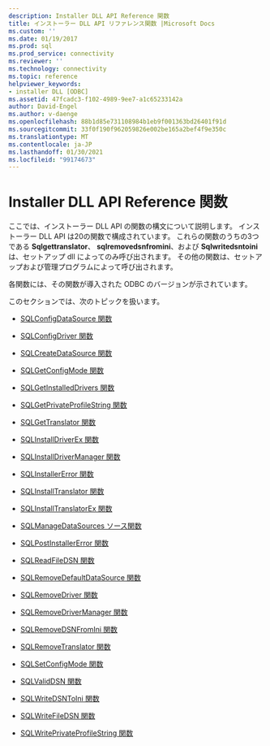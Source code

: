 ```yaml
---
description: Installer DLL API Reference 関数
title: インストーラー DLL API リファレンス関数 |Microsoft Docs
ms.custom: ''
ms.date: 01/19/2017
ms.prod: sql
ms.prod_service: connectivity
ms.reviewer: ''
ms.technology: connectivity
ms.topic: reference
helpviewer_keywords:
- installer DLL [ODBC]
ms.assetid: 47fcadc3-f102-4989-9ee7-a1c65233142a
author: David-Engel
ms.author: v-daenge
ms.openlocfilehash: 88b1d85e731108984b1eb9f001363bd26401f91d
ms.sourcegitcommit: 33f0f190f962059826e002be165a2bef4f9e350c
ms.translationtype: MT
ms.contentlocale: ja-JP
ms.lasthandoff: 01/30/2021
ms.locfileid: "99174673"
---
```

# <a name="installer-dll-api-reference-function"></a>Installer DLL API Reference 関数
ここでは、インストーラー DLL API の関数の構文について説明します。 インストーラー DLL API は20の関数で構成されています。 これらの関数のうちの3つである **Sqlgettranslator**、 **sqlremovedsnfromini**、および **Sqlwritedsntoini** は、セットアップ dll によってのみ呼び出されます。 その他の関数は、セットアップおよび管理プログラムによって呼び出されます。  
  
 各関数には、その関数が導入された ODBC のバージョンが示されています。  
  
 このセクションでは、次のトピックを扱います。  
  
-   [SQLConfigDataSource 関数](../../../odbc/reference/syntax/sqlconfigdatasource-function.md)  
  
-   [SQLConfigDriver 関数](../../../odbc/reference/syntax/sqlconfigdriver-function.md)  
  
-   [SQLCreateDataSource 関数](../../../odbc/reference/syntax/sqlcreatedatasource-function.md)  
  
-   [SQLGetConfigMode 関数](../../../odbc/reference/syntax/sqlgetconfigmode-function.md)  
  
-   [SQLGetInstalledDrivers 関数](../../../odbc/reference/syntax/sqlgetinstalleddrivers-function.md)  
  
-   [SQLGetPrivateProfileString 関数](../../../odbc/reference/syntax/sqlgetprivateprofilestring-function.md)  
  
-   [SQLGetTranslator 関数](../../../odbc/reference/syntax/sqlgettranslator-function.md)  
  
-   [SQLInstallDriverEx 関数](../../../odbc/reference/syntax/sqlinstalldriverex-function.md)  
  
-   [SQLInstallDriverManager 関数](../../../odbc/reference/syntax/sqlinstalldrivermanager-function.md)  
  
-   [SQLInstallerError 関数](../../../odbc/reference/syntax/sqlinstallererror-function.md)  
  
-   [SQLInstallTranslator 関数](../../../odbc/reference/syntax/sqlinstalltranslator-function.md)  
  
-   [SQLInstallTranslatorEx 関数](../../../odbc/reference/syntax/sqlinstalltranslatorex-function.md)  
  
-   [SQLManageDataSources ソース関数](../../../odbc/reference/syntax/sqlmanagedatasources.md)  
  
-   [SQLPostInstallerError 関数](../../../odbc/reference/syntax/sqlpostinstallererror-function.md)  
  
-   [SQLReadFileDSN 関数](../../../odbc/reference/syntax/sqlreadfiledsn-function.md)  
  
-   [SQLRemoveDefaultDataSource 関数](../../../odbc/reference/syntax/sqlremovedefaultdatasource-function.md)  
  
-   [SQLRemoveDriver 関数](../../../odbc/reference/syntax/sqlremovedriver-function.md)  
  
-   [SQLRemoveDriverManager 関数](../../../odbc/reference/syntax/sqlremovedrivermanager-function.md)  
  
-   [SQLRemoveDSNFromIni 関数](../../../odbc/reference/syntax/sqlremovedsnfromini-function.md)  
  
-   [SQLRemoveTranslator 関数](../../../odbc/reference/syntax/sqlremovetranslator-function.md)  
  
-   [SQLSetConfigMode 関数](../../../odbc/reference/syntax/sqlsetconfigmode-function.md)  
  
-   [SQLValidDSN 関数](../../../odbc/reference/syntax/sqlvaliddsn-function.md)  
  
-   [SQLWriteDSNToIni 関数](../../../odbc/reference/syntax/sqlwritedsntoini-function.md)  
  
-   [SQLWriteFileDSN 関数](../../../odbc/reference/syntax/sqlwritefiledsn-function.md)  
  
-   [SQLWritePrivateProfileString 関数](../../../odbc/reference/syntax/sqlwriteprivateprofilestring-function.md)
